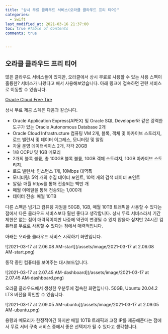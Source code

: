 ```yaml
---
title: "상시 무료 클라우드 서비스(오라클 클라우드 프리 티어)"
categories: 
  - Swift
last_modified_at: 2021-03-16 21:37:00
toc: true #Table of Contents
comments: true


---
```


## 오라클 클라우드 프리 티어

많은 클라우드 서비스들이 있지만, 오라클에서 상시 무료로 사용할 수 있는 사용 스펙이 훌륭한? 서비스가 나왔다고 해서 사용해보았습니다. 아래 링크에 접속하면 관련 서비스로 이동할 수 있습니다.

[Oracle Cloud Free Tire](https://www.google.com/url?sa=t&rct=j&q=&esrc=s&source=web&cd=&ved=2ahUKEwjqtq7borXvAhXZc94KHRROAMIQFjAAegQIAhAD&url=https%3A%2F%2Fwww.oracle.com%2Fkr%2Fcloud%2Ffree%2F&usg=AOvVaw1QkZZV7WHt62PXOLxhggX3)

상시 무료 제공 스펙은 다음과 같습니다.

-   Oracle Application Express(APEX) 및 Oracle SQL Developer와 같은 강력한 도구가 있는 Oracle Autonomous Database 2개
-   Oracle Cloud Infrastructure 컴퓨팅 VM 2개, 블록, 객체 및 아카이브 스토리지, 로드 밸런서 및 데이터 이그레스, 모니터링 및 알림
-   자율 운영 데이터베이스 2개, 각각 20GB
-   1/8 OCPU 및 1GB 메모리
-   2개의 블록 볼륨, 총 100GB 블록 볼륨, 10GB 객체 스토리지, 10GB 아카이브 스토리지.
-   로드 밸런서: 인스턴스 1개, 10Mbps 대역폭
-   모니터링: 5억 개의 수집 데이터 포인트, 10억 개의 검색 데이터 포인트
-   알림: 매월 https를 통해 전송되는 백만 개
-   매월 이메일을 통해 전송되는 1,000개
-   데이터 전송: 매월 10TB

다른 스펙은 넘기고 컴퓨팅 자원을 50GB, 1GB, 매월 10TB 트래픽을 사용할 수 있다는 점에서 다른 클라우드 서비스보다 훨씬 좋다고 생각합니다. 상시 무료 서비스라서 기간 제한은 없는 점이 매력적이지만 나중에 약관이 변경될 수 있지 않을까 싶지만 24시간 컴퓨터를 무료로 사용할 수 있다는 점에서 매력적입니다.

아래는 오라클 클라우드 서비스 시작하기 화면입니다.

![2021-03-17 at 2.06.08 AM-start](/assets/image/2021-03-17 at 2.06.08 AM-start.png)

동작 중인 컴퓨터를 보여주는 대시보드입니다.

![2021-03-17 at 2.07.45 AM-dashboard](/assets/image/2021-03-17 at 2.07.45 AM-dashboard.png)

오라클 클라우드에서 생성한 우분투에 접속한 화면입니다. 50GB, Ubuntu 20.04.2 LTS 버전을 확인할 수 있습니다.

![2021-03-17 at 2.09.05 AM-ubuntu](/assets/image/2021-03-17 at 2.09.05 AM-ubuntu.png)

용량과 메모리가 한정적이긴 하지만 매월 10TB 트래픽과 고정 IP를 제공해준다는 점에서 무료 서버 구축 서비스 중에서 좋은 선택지가 될 수 있다고 생각합니다.